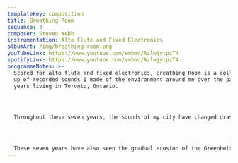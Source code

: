 ```yaml
---
templateKey: composition
title: Breathing Room
sequence: 3
composer: Steven Webb
instrumentation: Alto Flute and Fixed Electronics
albumArt: /img/breathing-room.png
youTubeLink: https://www.youtube.com/embed/AzlwjytpzT4
spotifyLink: https://www.youtube.com/embed/AzlwjytpzT4
programmeNotes: >-
  Scored for alto flute and fixed electronics, Breathing Room is a collage made
  up of recorded sounds I made of the environment around me over the past seven
  years living in Toronto, Ontario.




  Throughout these seven years, the sounds of my city have changed drastically. In 2020, the global pandemic disrupted the the sonic landscape, with much of the vibrancy and life being leeched from the city's character as we all retreated into our homes.




  These seven years have also seen the gradual erosion of the Greenbelt in Southern Ontario, as our provincial government continues to open it up for development. This degradation of our urban forests, ravines, and surrounding greenspace additionally alters its sonic characterstics, with the acoustic ecology being damaged as species and habitats are destroyed in the name of much needed housing. All of the movements are sonic snapshots in time, echoes of already faded memories — here presented for posterity.
---
```

